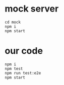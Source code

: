 # mock server
```shell
cd mock
npm i
npm start
```

# our code
```shell
npm i
npm test
npm run test:e2e
npm start
```

